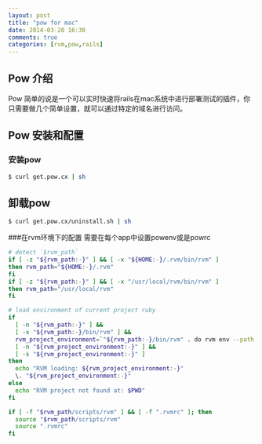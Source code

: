 ```yaml
---
layout: post
title: "pow for mac"
date: 2014-03-20 16:30
comments: true
categories: [rvm,pow,rails]
---
```


## Pow 介绍

Pow 简单的说是一个可以实时快速将rails在mac系统中进行部署测试的插件，你只需要做几个简单设置，就可以通过特定的域名进行访问。

## Pow 安装和配置
### 安装pow
``` bash
$ curl get.pow.cx | sh
```
## 卸载pow
``` bash
$ curl get.pow.cx/uninstall.sh | sh
```

###在rvm环境下的配置
需要在每个app中设置powenv或是powrc
``` bash .powenv
# detect `$rvm_path`
if [ -z "${rvm_path:-}" ] && [ -x "${HOME:-}/.rvm/bin/rvm" ]
then rvm_path="${HOME:-}/.rvm"
fi
if [ -z "${rvm_path:-}" ] && [ -x "/usr/local/rvm/bin/rvm" ]
then rvm_path="/usr/local/rvm"
fi

# load environment of current project ruby
if
  [ -n "${rvm_path:-}" ] &&
  [ -x "${rvm_path:-}/bin/rvm" ] &&
  rvm_project_environment=`"${rvm_path:-}/bin/rvm" . do rvm env --path 2>/dev/null` &&
  [ -n "${rvm_project_environment:-}" ] &&
  [ -s "${rvm_project_environment:-}" ]
then
  echo "RVM loading: ${rvm_project_environment:-}"
  \. "${rvm_project_environment:-}"
else
  echo "RVM project not found at: $PWD"
fi
```
``` bash .powrc
if [ -f "$rvm_path/scripts/rvm" ] && [ -f ".rvmrc" ]; then
  source "$rvm_path/scripts/rvm"
  source ".rvmrc"
fi
```



